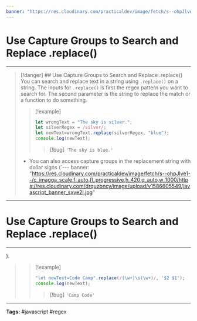 ```yaml
---
banner: "https://res.cloudinary.com/practicaldev/image/fetch/s--ohpJlve1--/c_imagga_scale,f_auto,fl_progressive,h_420,q_auto,w_1000/https://res.cloudinary.com/drquzbncy/image/upload/v1586605549/javascript_banner_sxve2l.jpg"
---
```

# Use Capture Groups to Search and Replace .replace()
<hr> 

> [!danger] ## Use Capture Groups to Search and Replace .replace()
> You can search and replace text in a string using `.replace()` on a string. The inputs for `.replace()` is first the regex pattern you want to search for. The second parameter is the string to replace the match or a function to do something.
> 
> > [!example]
> > ````js
> > let wrongText = "The sky is silver.";
> > let silverRegex = /silver/;
> > let newText=wrongText.replace(silverRegex, "blue");
> > console.log(newText);
> > ````
> > > [!bug]
> > > <code>'The sky is blue.'</code>
> 
> * You can also access capture groups in the replacement string with dollar signs (`---
banner: "https://res.cloudinary.com/practicaldev/image/fetch/s--ohpJlve1--/c_imagga_scale,f_auto,fl_progressive,h_420,q_auto,w_1000/https://res.cloudinary.com/drquzbncy/image/upload/v1586605549/javascript_banner_sxve2l.jpg"
---
# Use Capture Groups to Search and Replace .replace()
<hr> 

).
> 
> > [!example]
> > ````js
> > "let newText=Code Camp".replace(/(\w+)\s(\w+)/, '$2 $1');
> > console.log(newText);
> > ````
> > > [!bug]
> > > <code>'Camp Code'</code>
> 

<hr>
<b>Tags:</b> #javascript #regex